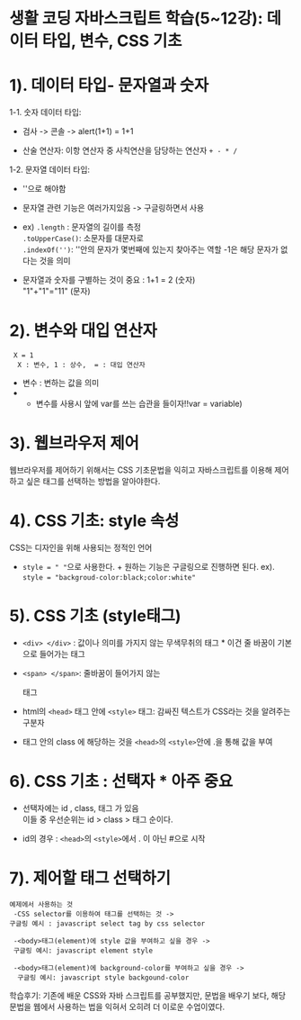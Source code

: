 # 생활 코딩 자바스크립트 학습(5~12강): 데이터 타입, 변수, CSS 기초


# 1). 데이터 타입- 문자열과 숫자

1-1. 숫자 데이터 타입: 

- 검사 -> 콘솔 -> alert(1+1) = 1+1 

- 산술 연산자: 이항 연산자 중 사칙연산을 담당하는 연산자 ```+ - * /```

1-2. 문자열 데이터 타입: 

- ''으로 해야함

- 문자열 관련 기능은 여러가지있음  -> 구글링하면서 사용

- ex) 
```.length``` : 문자열의 길이를 측정 <br>
```.toUpperCase()```: 소문자를 대문자로 <br>
```.indexOf('')```: ''안의 문자가 몇번째에 있는지 찾아주는 역할 -1은 해당 문자가 없다는 것을 의미 

- 문자열과 숫자를 구별하는 것이 중요 : 
1+1 = 2 (숫자) <br>
"1"+"1"="11" (문자)

# 2). 변수와 대입 연산자
 ``` 
  X = 1
   X : 변수, 1 : 상수,  = : 대입 연산자
   ```
- 변수 : 변하는 값을 의미 
- * 변수를 사용시 앞에 var를 쓰는 습관을 들이자!!var = variable)

# 3). 웹브라우저 제어
  웹브라우저를 제어하기 위해서는 CSS 기초문법을 익히고 자바스크립트를 이용해 제어하고 싶은 태그를 선택하는 방법을 알아야한다.

# 4). CSS 기초: style 속성

  CSS는 디자인을 위해 사용되는 정적인 언어

- ```style = " "```으로 사용한다.  + 원하는 기능은 구글링으로 진행하면 된다.
 ex). ```style = "backgroud-color:black;color:white"```

# 5). CSS 기초 (style태그)

 - ```<div> </div>``` : 값이나 의미를 가지지 않는 무색무취의 태그  * 이건 줄 바꿈이 기본으로 들어가는 태그
 - ```<span> </span>```: 줄바꿈이 들어가지 않는 <div> 태그

 - html의 ```<head>``` 태그 안에 ```<style>``` 태그: 감싸진 텍스트가 CSS라는 것을 알려주는 구분자

 - <span> 태그 안의 class 에 해당하는 것을 ```<head>```의 ```<style>```안에 .을 통해 값을 부여    

# 6). CSS 기초 : 선택자 * 아주 중요

  - 선택자에는 id , class, 태그 가 있음 <br>
    이들 중 우선순위는 id > class > 태그 순이다.

  - id의 경우 : ```<head>```의 ```<style>```에서 . 이 아닌 #으로 시작

# 7). 제어할 태그 선택하기

    예제에서 사용하는 것
     -CSS selector를 이용하여 태그를 선택하는 것 -> 
    구글링 예시 : javascript select tag by css selector
    
     -<body>태그(element)에 style 값을 부여하고 싶을 경우 ->
     구글링 예시: javascript element style

     -<body>태그(element)에 background-color를 부여하고 싶을 경우 ->
      구글링 예시: javascript style backgound-color

 

학습후기: 기존에 배운 CSS와 자바 스크립트를 공부했지만, 문법을 배우기 보다, 해당 문법을 웹에서 사용하는 법을 익혀서 오히려 더 이로운 수업이였다.